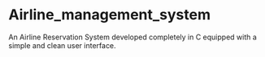 # Airline_management_system
An Airline Reservation System developed completely in C equipped with a simple and clean user interface.
